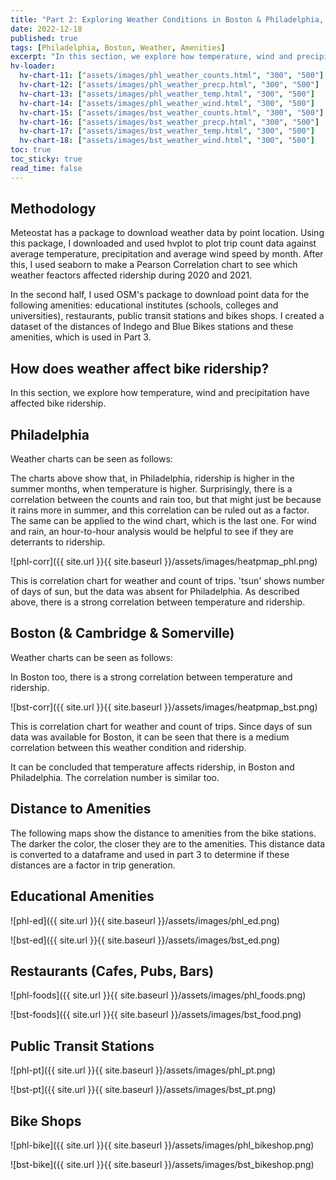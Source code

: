 ```yaml
---
title: "Part 2: Exploring Weather Conditions in Boston & Philadelphia, and Calculating Distance to Amenities"
date: 2022-12-18
published: true
tags: [Philadelphia, Boston, Weather, Amenities]
excerpt: "In this section, we explore how temperature, wind and precipitation have affected bike ridership, and plot amenities in both cities."
hv-loader:
  hv-chart-11: ["assets/images/phl_weather_counts.html", "300", "500"]
  hv-chart-12: ["assets/images/phl_weather_precp.html", "300", "500"]
  hv-chart-13: ["assets/images/phl_weather_temp.html", "300", "500"]
  hv-chart-14: ["assets/images/phl_weather_wind.html", "300", "500"]
  hv-chart-15: ["assets/images/bst_weather_counts.html", "300", "500"]
  hv-chart-16: ["assets/images/bst_weather_precp.html", "300", "500"]
  hv-chart-17: ["assets/images/bst_weather_temp.html", "300", "500"]
  hv-chart-18: ["assets/images/bst_weather_wind.html", "300", "500"]
toc: true
toc_sticky: true
read_time: false
---
```



## Methodology

Meteostat has a package to download weather data by point location. Using this package, I downloaded and used hvplot to plot trip count data against average temperature, precipitation and average wind speed by month. After this, I used seaborn to make a Pearson Correlation chart to see which weather feactors affected ridership during 2020 and 2021.

In the second half, I used OSM's package to download point data for the following amenities: educational institutes (schools, colleges and universities), restaurants, public transit stations and bikes shops. I created a dataset of the distances of Indego and Blue Bikes stations and these amenities, which is used in Part 3.

## How does weather affect bike ridership?

In this section, we explore how temperature, wind and precipitation have affected bike ridership.

## Philadelphia

Weather charts can be seen as follows:

<div id="hv-chart-11"></div>
<div id="hv-chart-13"></div>
<div id="hv-chart-12"></div>
<div id="hv-chart-14"></div>

The charts above show that, in Philadelphia, ridership is higher in the summer months, when temperature is higher. Surprisingly, there is a correlation between the counts and rain too, but that might just be because it rains more in summer, and this correlation can be ruled out as a factor. The same can be applied to the wind chart, which is the last one. For wind and rain, an hour-to-hour analysis would be helpful to see if they are deterrants to ridership.

![phl-corr]({{ site.url }}{{ site.baseurl }}/assets/images/heatpmap_phl.png)

This is correlation chart for weather and count of trips. 'tsun' shows number of days of sun, but the data was absent for Philadelphia. As described above, there is a strong correlation between temperature and ridership.

## Boston (& Cambridge & Somerville)

Weather charts can be seen as follows:

<div id="hv-chart-15"></div>
<div id="hv-chart-17"></div>
<div id="hv-chart-16"></div>
<div id="hv-chart-18"></div>

In Boston too, there is a strong correlation between temperature and ridership.

![bst-corr]({{ site.url }}{{ site.baseurl }}/assets/images/heatpmap_bst.png)

This is correlation chart for weather and count of trips. Since days of sun data was available for Boston, it can be seen that there is a medium correlation between this weather condition and ridership.

It can be concluded that temperature affects ridership, in Boston and Philadelphia. The correlation number is similar too.

## Distance to Amenities

The following maps show the distance to amenities from the bike stations. The darker the color, the closer they are to the amenities. This distance data is converted to a dataframe and used in part 3 to determine if these distances are a factor in trip generation.

## Educational Amenities

![phl-ed]({{ site.url }}{{ site.baseurl }}/assets/images/phl_ed.png)

![bst-ed]({{ site.url }}{{ site.baseurl }}/assets/images/bst_ed.png)

## Restaurants (Cafes, Pubs, Bars)

![phl-foods]({{ site.url }}{{ site.baseurl }}/assets/images/phl_foods.png)

![bst-foods]({{ site.url }}{{ site.baseurl }}/assets/images/bst_food.png)

## Public Transit Stations

![phl-pt]({{ site.url }}{{ site.baseurl }}/assets/images/phl_pt.png)

![bst-pt]({{ site.url }}{{ site.baseurl }}/assets/images/bst_pt.png)

## Bike Shops

![phl-bike]({{ site.url }}{{ site.baseurl }}/assets/images/phl_bikeshop.png)

![bst-bike]({{ site.url }}{{ site.baseurl }}/assets/images/bst_bikeshop.png)
















